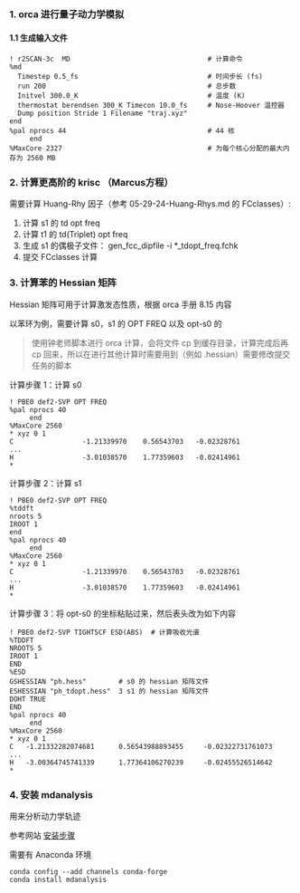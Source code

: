### 1. orca 进行量子动力学模拟

#### 1.1 生成输入文件

```
! r2SCAN-3c  MD                                  # 计算命令
%md
  Timestep 0.5_fs                                # 时间步长 (fs)
  run 200                                        # 总步数
  Initvel 300.0_K                                # 温度 (K)
  thermostat berendsen 300_K Timecon 10.0_fs     # Nose-Hoover 温控器
  Dump position Stride 1 Filename "traj.xyz"
end
%pal nprocs 44                                   # 44 核
     end           
%MaxCore 2327                                    # 为每个核心分配的最大内存为 2560 MB
``` 
### 2. 计算更高阶的 krisc （Marcus方程）

需要计算 Huang-Rhy 因子（参考 05-29-24-Huang-Rhys.md 的  FCclasses）:

1. 计算 s1 的 td opt freq 
2. 计算 t1 的 td(Triplet) opt freq
3. 生成 s1 的偶极子文件： gen_fcc_dipfile -i *_tdopt_freq.fchk
4. 提交  FCclasses 计算

### 3. 计算苯的 Hessian 矩阵

Hessian 矩阵可用于计算激发态性质，根据 orca 手册 8.15 内容

以苯环为例，需要计算 s0，s1 的 OPT FREQ 以及 opt-s0 的

> 使用钟老师脚本进行 orca 计算，会将文件 cp 到缓存目录，计算完成后再 cp 回来，所以在进行其他计算时需要用到（例如 .hessian）需要修改提交任务的脚本

计算步骤 1：计算 s0
```
! PBE0 def2-SVP OPT FREQ
%pal nprocs 40
     end
%MaxCore 2560
* xyz 0 1
C                 -1.21339970    0.56543703   -0.02328761
...
H                 -3.01038570    1.77359603   -0.02414961
*
```
计算步骤 2：计算 s1 
```
! PBE0 def2-SVP OPT FREQ
%tddft
nroots 5
IROOT 1
end
%pal nprocs 40
     end
%MaxCore 2560
* xyz 0 1
C                 -1.21339970    0.56543703   -0.02328761
...
H                 -3.01038570    1.77359603   -0.02414961
*
```
计算步骤 3：将 opt-s0 的坐标粘贴过来，然后表头改为如下内容
```
! PBE0 def2-SVP TIGHTSCF ESD(ABS)  # 计算吸收光谱
%TDDFT 
NROOTS 5 
IROOT 1 
END 
%ESD 
GSHESSIAN "ph.hess"        # s0 的 hessian 矩阵文件
ESHESSIAN "ph_tdopt.hess"  3 s1 的 hessian 矩阵文件
DOHT TRUE 
END 
%pal nprocs 40
     end
%MaxCore 2560
* xyz 0 1
C   -1.21332282074681      0.56543988893455     -0.02322731761073
...
H   -3.00364745741339      1.77364106270239     -0.02455526514642
*
```

### 4. 安装 mdanalysis

用来分析动力学轨迹

参考网站 [安装步骤](https://www.mdanalysis.org/pages/installation_quick_start/https://www.mdanalysis.org/pages/installation_quick_start/)

需要有 Anaconda 环境
```
conda config --add channels conda-forge
conda install mdanalysis
```
